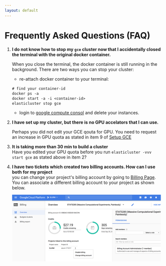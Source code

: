 ```yaml
---
layout: default 
---
```


# Frequently Asked Questions (FAQ)


1. **I do not know how to stop my `gce` cluster now that I accidentally closed the terminal with the original docker container.**   

   When you close the terminal, the docker container is still running in the background. There are two ways you can stop your cluster:  

    - re-attach docker container to your terminal:    
    ```
    # find your container-id    
    docker ps -a    
    docker start -a -i <container-id>   
    elasticluster stop gce
    ```     
    - login to [google compute consol](https://console.cloud.google.com/compute) and delete your instances.


2. **I have set up my cluster, but there is no GPU accelators that I can use.**

   Perhaps you did not edit your GCE qouta for GPU. You need to request an increase in GPU quota as stated in 
item 9 of [Setup GCE](https://stats285.github.io/assets/assignments/02/assignment2#part-1-setup-google-compute-engine)

3. **It is taking more than 30 min to build a cluster**   
   Have you edited your GPU quota before you run `elasticluster -vvv start gce` as stated above in item 2?

4. **I have two tickets which created two billing accounts. How can I use both for my project**    
   you can change your project's billing account by going to [Billing Page](https://console.cloud.google.com/billing). You can associate a different billing account to your project as shown below.   

   ![GCE Billing](../../img/billing-change.png) 
